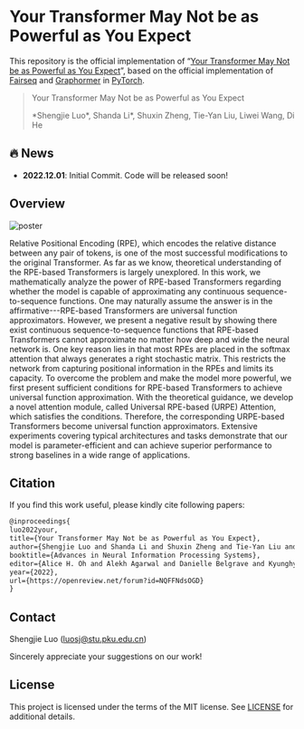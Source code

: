 # Your Transformer May Not be as Powerful as You Expect

This repository is the official implementation of “[Your Transformer May Not be as Powerful as You Expect](https://arxiv.org/pdf/2205.13401.pdf)”, based on the official implementation of [Fairseq](https://github.com/facebookresearch/fairseq) and [Graphormer](https://github.com/microsoft/Graphormer) in [PyTorch](https://github.com/pytorch/pytorch).

> Your Transformer May Not be as Powerful as You Expect
>
> *Shengjie Luo\*, Shanda Li\*, Shuxin Zheng, Tie-Yan Liu, Liwei Wang, Di He

## 🔥 News
- **2022.12.01**: Initial Commit. Code will be released soon!

## Overview

![poster](docs/poster.jpg)

Relative Positional Encoding (RPE), which encodes the relative distance between any pair of tokens, is one of the most successful modifications to the original Transformer. As far as we know, theoretical understanding of the RPE-based Transformers is largely unexplored. In this work, we mathematically analyze the power of RPE-based Transformers regarding whether the model is capable of approximating any continuous sequence-to-sequence functions. One may naturally assume the answer is in the affirmative---RPE-based Transformers are universal function approximators. However, we present a negative result by showing there exist continuous sequence-to-sequence functions that RPE-based Transformers cannot approximate no matter how deep and wide the neural network is. One key reason lies in that most RPEs are placed in the softmax attention that always generates a right stochastic matrix. This restricts the network from capturing positional information in the RPEs and limits its capacity. To overcome the problem and make the model more powerful, we first present sufficient conditions for RPE-based Transformers to achieve universal function approximation. With the theoretical guidance, we develop a novel attention module, called Universal RPE-based (URPE) Attention, which satisfies the conditions. Therefore, the corresponding URPE-based Transformers become universal function approximators. Extensive experiments covering typical architectures and tasks demonstrate that our model is parameter-efficient and can achieve superior performance to strong baselines in a wide range of applications. 

## Citation

If you find this work useful, please kindly cite following papers:

```latex
@inproceedings{
luo2022your,
title={Your Transformer May Not be as Powerful as You Expect},
author={Shengjie Luo and Shanda Li and Shuxin Zheng and Tie-Yan Liu and Liwei Wang and Di He},
booktitle={Advances in Neural Information Processing Systems},
editor={Alice H. Oh and Alekh Agarwal and Danielle Belgrave and Kyunghyun Cho},
year={2022},
url={https://openreview.net/forum?id=NQFFNdsOGD}
}
```

## Contact

Shengjie Luo (luosj@stu.pku.edu.cn)

Sincerely appreciate your suggestions on our work!

## License

This project is licensed under the terms of the MIT license. See [LICENSE](https://github.com/lsj2408/Transformer-M/blob/main/LICENSE) for additional details.
